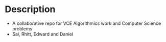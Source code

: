 # Description 

- A collaborative repo for VCE Algorithmics work and Computer Science problems
- Sai, Rhitt, Edward and Daniel 
